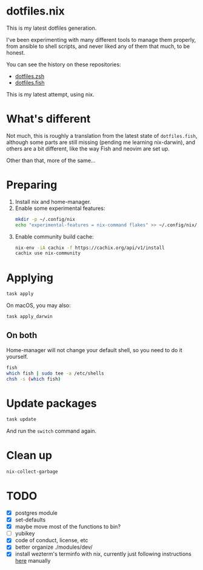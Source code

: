 # dotfiles.nix

This is my latest dotfiles generation.

I've been experimenting with many different tools to manage them properly, from
ansible to shell scripts, and never liked any of them that much, to be honest.

You can see the history on these repositories:

- [dotfiles.zsh](https://github.com/caarlos0/dotfiles.zsh)
- [dotfiles.fish](https://github.com/caarlos0/dotfiles.fish)

This is my latest attempt, using nix.

# What's different

Not much, this is roughly a translation from the latest state of
`dotfiles.fish`, although some parts are still missing (pending me learning
nix-darwin), and others are a bit different, like the way Fish and neovim are set
up.

Other than that, more of the same...

# Preparing

1. Install nix and home-manager.
1. Enable some experimental features:
   ```bash
   mkdir -p ~/.config/nix
   echo "experimental-features = nix-command flakes" >> ~/.config/nix/nix.conf
   ```
1. Enable community build cache:
   ```bash
   nix-env -iA cachix -f https://cachix.org/api/v1/install
   cachix use nix-community
   ```

# Applying

```bash
task apply
```

On macOS, you may also:

```bash
task apply_darwin
```

## On both

Home-manager will not change your default shell, so you need to do it yourself.

```bash
fish
which fish | sudo tee -a /etc/shells
chsh -s (which fish)
```

# Update packages

```bash
task update
```

And run the `switch` command again.

# Clean up

```bash
nix-collect-garbage
```

# TODO

- [x] postgres module
- [x] set-defaults
- [x] maybe move most of the functions to bin?
- [ ] yubikey
- [x] code of conduct, license, etc
- [x] better organize ./modules/dev/
- [x] install wezterm's terminfo with nix, currently just following instructions
      [here](https://wezfurlong.org/wezterm/faq.html#how-do-i-enable-undercurl-curly-underlines) manually
